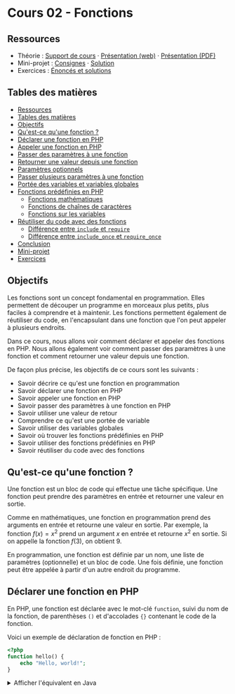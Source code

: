 # Cours 02 - Fonctions

## Ressources

- Théorie : [Support de cours](../01-theorie/README.md) ·
  [Présentation (web)](https://heig-vd-progserv1-course.github.io/heig-vd-progserv1-course/02-fonctions/01-theorie/index.html)
  ·
  [Présentation (PDF)](https://heig-vd-progserv1-course.github.io/heig-vd-progserv1-course/02-fonctions/01-theorie/02-fonctions-presentation.pdf)
- Mini-projet : [Consignes](../02-mini-project/README.md) ·
  [Solution](../02-mini-project/solution/)
- Exercices : [Énoncés et solutions](../03-exercices/README.md)

## Tables des matières

- [Ressources](#ressources)
- [Tables des matières](#tables-des-matières)
- [Objectifs](#objectifs)
- [Qu'est-ce qu'une fonction ?](#quest-ce-quune-fonction-)
- [Déclarer une fonction en PHP](#déclarer-une-fonction-en-php)
- [Appeler une fonction en PHP](#appeler-une-fonction-en-php)
- [Passer des paramètres à une fonction](#passer-des-paramètres-à-une-fonction)
- [Retourner une valeur depuis une fonction](#retourner-une-valeur-depuis-une-fonction)
- [Paramètres optionnels](#paramètres-optionnels)
- [Passer plusieurs paramètres à une fonction](#passer-plusieurs-paramètres-à-une-fonction)
- [Portée des variables et variables globales](#portée-des-variables-et-variables-globales)
- [Fonctions prédéfinies en PHP](#fonctions-prédéfinies-en-php)
  - [Fonctions mathématiques](#fonctions-mathématiques)
  - [Fonctions de chaînes de caractères](#fonctions-de-chaînes-de-caractères)
  - [Fonctions sur les variables](#fonctions-sur-les-variables)
- [Réutiliser du code avec des fonctions](#réutiliser-du-code-avec-des-fonctions)
  - [Différence entre `include` et `require`](#différence-entre-include-et-require)
  - [Différence entre `include_once` et `require_once`](#différence-entre-include_once-et-require_once)
- [Conclusion](#conclusion)
- [Mini-projet](#mini-projet)
- [Exercices](#exercices)

## Objectifs

Les fonctions sont un concept fondamental en programmation. Elles permettent de
découper un programme en morceaux plus petits, plus faciles à comprendre et à
maintenir. Les fonctions permettent également de réutiliser du code, en
l'encapsulant dans une fonction que l'on peut appeler à plusieurs endroits.

Dans ce cours, nous allons voir comment déclarer et appeler des fonctions en
PHP. Nous allons également voir comment passer des paramètres à une fonction et
comment retourner une valeur depuis une fonction.

De façon plus précise, les objectifs de ce cours sont les suivants :

- Savoir décrire ce qu'est une fonction en programmation
- Savoir déclarer une fonction en PHP
- Savoir appeler une fonction en PHP
- Savoir passer des paramètres à une fonction en PHP
- Savoir utiliser une valeur de retour
- Comprendre ce qu'est une portée de variable
- Savoir utiliser des variables globales
- Savoir où trouver les fonctions prédéfinies en PHP
- Savoir utiliser des fonctions prédéfinies en PHP
- Savoir réutiliser du code avec des fonctions

## Qu'est-ce qu'une fonction ?

Une fonction est un bloc de code qui effectue une tâche spécifique. Une fonction
peut prendre des paramètres en entrée et retourner une valeur en sortie.

Comme en mathématiques, une fonction en programmation prend des arguments en
entrée et retourne une valeur en sortie. Par exemple, la fonction $f(x) = x^2$
prend un argument $x$ en entrée et retourne $x^2$ en sortie. Si on appelle la
fonction $f(3)$, on obtient $9$.

En programmation, une fonction est définie par un nom, une liste de paramètres
(optionnelle) et un bloc de code. Une fois définie, une fonction peut être
appelée à partir d'un autre endroit du programme.

## Déclarer une fonction en PHP

En PHP, une fonction est déclarée avec le mot-clé `function`, suivi du nom de la
fonction, de parenthèses `()` et d'accolades `{}` contenant le code de la
fonction.

Voici un exemple de déclaration de fonction en PHP :

```php
<?php
function hello() {
    echo "Hello, world!";
}
```

<details>
<summary>Afficher l'équivalent en Java</summary>

```java
public class Main {
    public static void hello() {
        System.out.println("Hello, world!");
    }
}
```

Dans cet exemple, la fonction `hello` ne prend pas de paramètres et ne retourne
pas de valeur. Elle affiche simplement le message `Hello, world!` à l'écran.

## Appeler une fonction en PHP

Pour appeler une fonction en PHP, on utilise le nom de la fonction suivi de
parenthèses `()` :

```php
<?php
function hello() {
    echo "Hello, world!";
}

hello();
```

<details>
<summary>Afficher l'équivalent en Java</summary>

```java
public class Main {
    public static void hello() {
        System.out.println("Hello, world!");
    }

    public static void main(String[] args) {
        hello();
    }
}
```

</details>

Dans cet exemple, la fonction `hello` est appelée, ce qui affiche le message
`Hello, world!` à l'écran.

Il est tout à fait possible d'appeler une fonction à plusieurs reprises dans un
programme :

```php
<?php
hello();
hello();
hello();
```

<details>
<summary>Afficher l'équivalent en Java</summary>

```java
public class Main {
    public static void hello() {
        System.out.println("Hello, world!");
    }

    public static void main(String[] args) {
        hello();
        hello();
        hello();
    }
}
```

</details>

Dans cet exemple, la fonction `hello` est appelée trois fois, ce qui affiche le
message `Hello, world!` trois fois à l'écran.

## Passer des paramètres à une fonction

Une fonction peut également prendre des paramètres en entrée. Par exemple, la
fonction suivante prend un paramètre `$name` et affiche un message de salutation
personnalisé :

```php
<?php
function hello($name) {
    echo "Hello, $name!<br>";
}
```

<details>
<summary>Afficher l'équivalent en Java</summary>

```java
public class Main {
    public static void hello(String name) {
        System.out.println("Hello, " + name + "!");
    }
}
```

</details>

Pour appeler cette fonction, on passe un argument à la fonction :

```php
<?php
hello("Alice"); // Affiche "Hello, Alice!"
hello("Bob"); // Affiche "Hello, Bob!"
```

<details>
<summary>Afficher l'équivalent en Java</summary>

```java
public class Main {
    public static void hello(String name) {
        System.out.println("Hello, " + name + "!");
    }

    public static void main(String[] args) {
        hello("Alice");
        hello("Bob");
    }
}
```

</details>

Dans cet exemple, la fonction `hello` est appelée avec l'argument `"Alice"`, ce
qui affiche le message `Hello, Alice!` à l'écran. La fonction est ensuite
appelée avec l'argument `"Bob"`, ce qui affiche le message `Hello, Bob!` à
l'écran.

## Retourner une valeur depuis une fonction

Une fonction peut également retourner une valeur. Par exemple, la fonction
suivante prend un paramètre `$x` et retourne le carré de ce paramètre :

```php
<?php
function square($x) {
    return $x * $x;
}
```

<details>
<summary>Afficher l'équivalent en Java</summary>

```java
public class Main {
    public static int square(int x) {
        return x * x;
    }
}
```

</details>

Pour utiliser la valeur retournée par une fonction, on peut l'assigner à une
variable :

```php
<?php
function square($x) {
    return $x * $x;
}

$result = square(3);

echo $result; // Affiche 9
```

<details>
<summary>Afficher l'équivalent en Java</summary>

```java
public class Main {
    public static int square(int x) {
        return x * x;
    }

    public static void main(String[] args) {
        int result = square(3);

        System.out.println(result); // Affiche 9
    }
}
```

</details>

Dans cet exemple, la fonction `square` est appelée avec l'argument `3`, ce qui
retourne `9`. La valeur retournée est ensuite assignée à la variable `$result`,
qui est affichée à l'écran.

## Paramètres optionnels

En PHP, une fonction peut avoir des paramètres optionnels avec des valeurs par
défaut. Par exemple, la fonction suivante prend un paramètre `$name` avec une
valeur par défaut `"world"` :

```php
<?php
function hello($name = "world") {
    echo "Hello, $name!<br>";
}
```

<details>
<summary>Afficher l'équivalent en Java</summary>

Il n'est pas possible de définir des paramètres optionnels en Java. Ceci est
spécifique à PHP.

</details>

Si on appelle cette fonction sans argument, elle affichera `Hello, world!` :

```php
<?php
hello(); // Affiche "Hello, world!"
```

<details>
<summary>Afficher l'équivalent en Java</summary>

Il n'est pas possible de définir des paramètres optionnels en Java. Ceci est
spécifique à PHP.

</details>

Si on appelle cette fonction avec un argument, elle affichera `Hello, Alice!` :

```php
<?php
hello("Alice"); // Affiche "Hello, Alice!"
```

<details>
<summary>Afficher l'équivalent en Java</summary>

```java
public class Main {
    public static void hello(String name) {
        System.out.println("Hello, " + name + "!");
    }

    public static void main(String[] args) {
        hello("Alice");
    }
}
```

</details>

Dans cet exemple, la fonction `hello` a un paramètre `$name` avec une valeur par
défaut `"world"`. Si on appelle la fonction sans argument, elle utilise la
valeur par défaut. Si on appelle la fonction avec un argument, elle utilise cet
argument.

## Passer plusieurs paramètres à une fonction

Une fonction peut avoir plusieurs paramètres. Par exemple, la fonction suivante
prend deux paramètres `$x` et `$y` et retourne la somme de ces deux paramètres :

```php
<?php
function add($x, $y) {
    return $x + $y;
}
```

<details>
<summary>Afficher l'équivalent en Java</summary>

```java
public class Main {
    public static int add(int x, int y) {
        return x + y;
    }
}
```

</details>

Pour utiliser cette fonction, on passe deux arguments :

```php
<?php
$result = add(3, 5);

echo $result; // Affiche 8
```

<details>
<summary>Afficher l'équivalent en Java</summary>

```java
public class Main {
    public static int add(int x, int y) {
        return x + y;
    }

    public static void main(String[] args) {
        int result = add(3, 5);

        System.out.println(result); // Affiche 8
    }
}
```

</details>

Il est aussi possible de déclarer des paramètres optionnels après des paramètres
obligatoires. Par exemple, la fonction suivante prend un paramètre `$x`
obligatoire et un paramètre `$y` optionnel avec une valeur par défaut `0` :

```php
<?php
function add($x, $y = 0) {
    return $x + $y;
}
```

<details>
<summary>Afficher l'équivalent en Java</summary>

Il n'est pas possible de définir des paramètres optionnels en Java. Ceci est
spécifique à PHP.

</details>

Dans cet exemple, si on appelle la fonction `add` avec un seul argument, le
deuxième argument prendra la valeur par défaut `0` :

```php
<?php
$result = add(3);

echo "$result<br>"; // Affiche 3
```

<details>
<summary>Afficher l'équivalent en Java</summary>

Il n'est pas possible de définir des paramètres optionnels en Java. Ceci est
spécifique à PHP.

</details>

Mais si l'on appelle la fonction `add` avec deux arguments, le deuxième argument
prendra la valeur passée en argument :

```php
<?php
$result = add(3, 5);

echo "$result<br>"; // Affiche 8
```

<details>
<summary>Afficher l'équivalent en Java</summary>

```java
public class Main {
    public static int add(int x, int y) {
        return x + y;
    }

    public static void main(String[] args) {
        int result = add(3, 5);

        System.out.println(result); // Affiche 8
    }
}
```

</details>

## Portée des variables et variables globales

Les variables déclarées à l'intérieur d'une fonction sont locales à cette
fonction. Cela signifie qu'elles ne sont accessibles que dans le contexte de la
fonction et ne peuvent pas être utilisées en dehors de celle-ci.

Par exemple, la variable `$x` déclarée dans la fonction `square` n'est pas
accessible en dehors de cette fonction :

```php
<?php
function square($x) {
    return $x * $x;
}

echo $x; // Erreur : variable $x non définie
```

<details>
<summary>Afficher l'équivalent en Java</summary>

```java
public class Main {
    public static int square(int x) {
        return x * x;
    }

    public static void main(String[] args) {
        System.out.println(x); // Erreur : variable x non définie
    }
}
```

</details>

Dans cet exemple, la variable `$x` est déclarée à l'intérieur de la fonction
`square` et n'est pas accessible en dehors de celle-ci. Si on essaie d'afficher
la variable `$x` en dehors de la fonction, on obtient une erreur.

Il est possible de déclarer des variables globales en PHP, c'est-à-dire des
variables qui sont accessibles dans tout le script. Pour déclarer une variable
globale, on utilise le mot-clé `global` suivi du nom de la variable :

```php
<?php
$x = 42;

function square() {
    global $x;
    return $x * $x;
}

$result = square();

echo $result; // Affiche 1764
```

<details>
<summary>Afficher l'équivalent en Java</summary>

```java
public class Main {
    public static int x = 42;

    public static int square() {
        return x * x;
    }

    public static void main(String[] args) {
        int result = square();

        System.out.println(result); // Affiche 1764
    }
}
```

</details>

Dans cet exemple, la variable `$x` est déclarée en dehors de la fonction
`square` et est rendue accessible à l'intérieur de la fonction en utilisant le
mot-clé `global`.

Sans le mot-clé `global`, la variable `$x` n'est pas accessible à l'intérieur de
la fonction `square`.

Il est généralement déconseillé d'utiliser des variables globales, car elles
rendent le code moins lisible et plus difficile à maintenir. Il est préférable
de passer des paramètres à une fonction plutôt que d'utiliser des variables
globales.

## Fonctions prédéfinies en PHP

PHP dispose de nombreuses fonctions prédéfinies qui permettent d'effectuer
diverses tâches. Par exemple, la fonction `strlen` permet de calculer la
longueur d'une chaîne de caractères :

```php
<?php
$length = strlen("Hello, world!");

echo $length; // Affiche 13
```

<details>
<summary>Afficher l'équivalent en Java</summary>

```java
public class Main {
    public static void main(String[] args) {
        String s = "Hello, world!";
        int length = s.length();

        System.out.println(length); // Affiche 13
    }
}
```

</details>

Dans cet exemple, la fonction `strlen` est appelée avec l'argument
`"Hello, world!"`, ce qui retourne `13`. La valeur retournée est assignée à la
variable `$length`, qui est affichée à l'écran.

Toutes les fonctions prédéfinies en PHP sont documentées sur le site officiel de
PHP : <https://www.php.net/manual/fr/funcref.php> et sont classées par
catégories. Voici quelques catégories de fonctions prédéfinies en PHP (entre
autres) :

- [Fonctions mathématiques](https://www.php.net/manual/fr/ref.math.php)
- [Fonctions de chaînes de caractères](https://www.php.net/manual/fr/ref.strings.php)
- [Fonctions de gestion de variables](https://www.php.net/manual/fr/ref.var.php)
- [Fonctions de tableaux](https://www.php.net/manual/fr/ref.array.php)
- [Fonctions de dates et heures](https://www.php.net/manual/fr/ref.datetime.php)
- [Fonctions de fichiers](https://www.php.net/manual/fr/ref.filesystem.php)
- [Fonctions de génération de nombres aléatoires](https://www.php.net/manual/fr/book.random.php)
- [Fonctions de gestion des sessions](https://www.php.net/manual/fr/ref.session.php)

Nous allons en explorer quelques-unes dans les sections suivantes.

### Fonctions mathématiques

PHP dispose de nombreuses fonctions mathématiques prédéfinies pour effectuer des
opérations mathématiques courantes. Par exemple, la fonction `sqrt` permet de
calculer la racine carrée d'un nombre :

```php
<?php
$result = sqrt(16);

echo $result; // Affiche 4
```

<details>
<summary>Afficher l'équivalent en Java</summary>

```java
public class Main {
    public static void main(String[] args) {
        double result = Math.sqrt(16);

        System.out.println(result); // Affiche 4.0
    }
}
```

</details>

Il existe évidemment d'autres fonctions mathématiques prédéfinies en PHP, comme
`abs`, `round`, `min`, `max`, `rand`, etc.

Vous allez les explorer dans le mini-projet et dans les exercices.

### Fonctions de chaînes de caractères

PHP dispose de nombreuses fonctions prédéfinies pour manipuler des chaînes de
caractères. Par exemple, la fonction `strtoupper` permet de convertir une chaîne
de caractères en majuscules :

```php
<?php
$result = strtoupper("hello, world!");

echo $result; // Affiche "HELLO, WORLD!"
```

<details>
<summary>Afficher l'équivalent en Java</summary>

```java
public class Main {
    public static void main(String[] args) {
        String result = "hello, world!".toUpperCase();

        System.out.println(result); // Affiche "HELLO, WORLD!"
    }
}
```

</details>

Il existe évidemment d'autres fonctions de chaînes de caractères prédéfinies en
PHP, comme `strtolower`, `strlen`, `substr`, `str_replace`, etc.

Vous allez les explorer dans le mini-projet et dans les exercices.

### Fonctions sur les variables

PHP dispose de nombreuses fonctions prédéfinies pour manipuler des variables.
Par exemple, la fonction `isset` permet de vérifier si une variable est définie
:

```php
<?php
$var = 42;

if (isset($var)) {
    echo "The variable is defined.";
} else {
    echo "The variable is not defined.";
}

echo "<br>"; // Retour à la ligne HTML

if (isset($undefined)) {
    echo "The variable is defined.";
} else {
    echo "The variable is not defined.";
}
```

<details>
<summary>Afficher l'équivalent en Java</summary>

```java
public class Main {
    public static void main(String[] args) {
        int var = 42;

        if (var != null) {
            System.out.println("The variable is defined.");
        } else {
            System.out.println("The variable is not defined.");
        }

        System.out.println(); // Retour à la ligne

        int undefined;

        if (undefined != null) {
            System.out.println("The variable is defined.");
        } else {
            System.out.println("The variable is not defined.");
        }
    }
}
```

</details>

Dans cet exemple, la variable `$var` est définie, donc le premier message est
affiché. La variable `$undefined` n'est pas définie, donc le deuxième message
est affiché.

Il existe évidemment d'autres fonctions sur les variables prédéfinies en PHP,
comme `empty`, `is_null`, `is_array`, `is_string`, `is_numeric`, etc.

Vous allez les explorer dans le mini-projet et dans les exercices.

## Réutiliser du code avec des fonctions

Il est possible de définir des fonctions dans un fichier séparé et de les
inclure dans un autre fichier pour réutiliser du code. Par exemple, on peut
définir une fonction `hello` dans un fichier `functions.php` :

```php
<?php
// Fichier `functions.php`
function hello($name) {
    echo "Hello, $name!";
}
```

Et l'inclure dans un autre fichier pour l'utiliser :

```php
<?php
// Fichier `index.php`
require_once "functions.php"; // On inclut le fichier

// La fonction `hello` est définie dans le fichier importé
// et peut être utilisée ici
hello("Alice");
```

Dans cet exemple, la fonction `hello` est définie dans le fichier
`functions.php` et incluse dans un autre fichier pour être utilisée.

Il existe des fonctions prédéfinies en PHP pour inclure des fichiers, comme
`include`, `require`, `include_once` et `require_once`. Ces fonctions permettent
d'inclure un fichier dans un autre fichier pour réutiliser du code.

### Différence entre `include` et `require`

Les fonctions `include` et `require` permettent d'inclure un fichier dans un
autre fichier. La principale différence entre ces deux fonctions est que
`include` génère une erreur si le fichier n'est pas trouvé mais le reste du
script continue à s'exécuter, tandis que `require` génère une erreur fatale et
arrête l'exécution du script.

Nous vous recommandons de toujours utiliser `require` pour inclure des fichiers
à votre application pour s'assurer que le script ne continue pas à s'exécuter si
un fichier est manquant.

### Différence entre `include_once` et `require_once`

Les fonctions `include_once` et `require_once` fonctionnent de la même manière
que `include` et `require`, mais elles vérifient si le fichier a déjà été inclus
et ne l'incluent qu'une seule fois. Cela permet d'éviter d'inclure plusieurs
fois le même fichier et de générer des erreurs.

Nous vous recommandons de toujours utiliser `require_once` pour inclure des
fichiers à votre application pour éviter les erreurs de double inclusion et
d'arrêter l'exécution du script en cas d'erreur.

## Conclusion

Les fonctions sont un concept fondamental en programmation. Elles permettent de
découper un programme en morceaux plus petits, plus faciles à comprendre et à
maintenir. Les fonctions permettent également de réutiliser du code, en
l'encapsulant dans une fonction que l'on peut appeler à plusieurs endroits.

PHP dispose de nombreuses fonctions prédéfinies qui permettent d'effectuer
diverses tâches. Ces fonctions sont classées par catégories et sont documentées
sur le site officiel de PHP.

Dans les prochains cours, nous verrons comment utiliser certaines fonctions plus
en détails pour résoudre des problèmes concrets.

## Mini-projet

Nous vous invitons maintenant à réaliser le mini-projet de cette session pour
mettre en pratique les concepts vus en classe.

Vous trouverez les détails du mini-projet ici :
[Consignes](../02-mini-project/README.md).

## Exercices

Nous vous invitons également à réaliser les exercices de cette session pour
renforcer votre compréhension des concepts vus en classe.

Vous trouverez les détails des exercices ici :
[Énoncés et solutions](../03-exercices/README.md).
